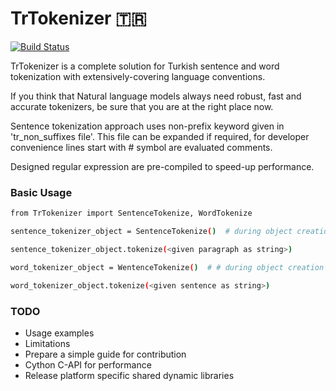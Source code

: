 # TrTokenizer 🇹🇷

[![Build Status](https://travis-ci.org/joemccann/dillinger.svg?branch=master)](https://travis-ci.org/joemccann/dillinger)

TrTokenizer is a complete solution for Turkish sentence and word tokenization with extensively-covering language
conventions.

If you think that Natural language models always need robust, fast and accurate tokenizers, be sure that you are at the
right place now.

Sentence tokenization approach uses non-prefix keyword given in 'tr_non_suffixes file'. This file can be expanded if
required, for developer convenience lines start with # symbol are evaluated comments.

Designed regular expression are pre-compiled to speed-up performance.


### Basic Usage

```sh
from TrTokenizer import SentenceTokenize, WordTokenize

sentence_tokenizer_object = SentenceTokenize()  # during object creation regexes are compiled only at once

sentence_tokenizer_object.tokenize(<given paragraph as string>)

word_tokenizer_object = WentenceTokenize()  # # during object creation regexes are compiled only at once

word_tokenizer_object.tokenize(<given sentence as string>)

```

### TODO

- Usage examples
- Limitations
- Prepare a simple guide for contribution
- Cython C-API for performance
- Release platform specific shared dynamic libraries 
 
